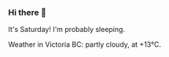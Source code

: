 ### Hi there :wave:

It's Saturday! I'm probably sleeping.

Weather in Victoria BC: partly cloudy, at +13°C.
